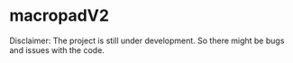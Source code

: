 # macropadV2

Disclaimer: The project is still under development. So there might be bugs and issues with the code.
